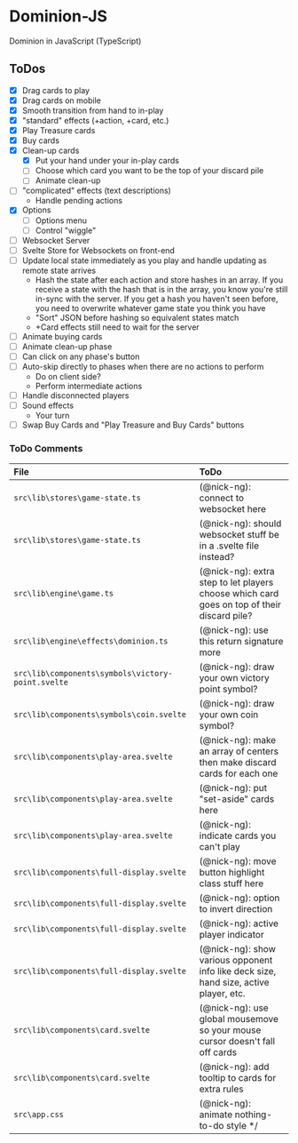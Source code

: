# Dominion-JS
Dominion in JavaScript (TypeScript)

## ToDos

- [x] Drag cards to play
- [x] Drag cards on mobile
- [x] Smooth transition from hand to in-play
- [x] "standard" effects (+action, +card, etc.)
- [x] Play Treasure cards
- [x] Buy cards
- [x] Clean-up cards
   - [x] Put your hand under your in-play cards
   - [ ] Choose which card you want to be the top of your discard pile
   - [ ] Animate clean-up
- [ ] "complicated" effects (text descriptions)
   - Handle pending actions
- [x] Options
   - [ ] Options menu
   - [ ] Control "wiggle"
- [ ] Websocket Server
- [ ] Svelte Store for Websockets on front-end
- [ ] Update local state immediately as you play and handle updating as remote state arrives
   - Hash the state after each action and store hashes in an array. If you receive a state with the hash that is in the array, you know you're still in-sync with the server. If you get a hash you haven't seen before, you need to overwrite whatever game state you think you have
   - "Sort" JSON before hashing so equivalent states match
   - +Card effects still need to wait for the server
- [ ] Animate buying cards
- [ ] Animate clean-up phase
- [ ] Can click on any phase's button
- [ ] Auto-skip directly to phases when there are no actions to perform
   - Do on client side?
   - Perform intermediate actions
- [ ] Handle disconnected players
- [ ] Sound effects
   - Your turn
- [ ] Swap Buy Cards and "Play Treasure and Buy Cards" buttons

### ToDo Comments

File | ToDo
:- | :-
`src\lib\stores\game-state.ts` | (@nick-ng): connect to websocket here
`src\lib\stores\game-state.ts` | (@nick-ng): should websocket stuff be in a .svelte file instead?
`src\lib\engine\game.ts` | (@nick-ng): extra step to let players choose which card goes on top of their discard pile?
`src\lib\engine\effects\dominion.ts` | (@nick-ng): use this return signature more
`src\lib\components\symbols\victory-point.svelte` | (@nick-ng): draw your own victory point symbol? 
`src\lib\components\symbols\coin.svelte` | (@nick-ng): draw your own coin symbol? 
`src\lib\components\play-area.svelte` | (@nick-ng): make an array of centers then make discard cards for each one
`src\lib\components\play-area.svelte` | (@nick-ng): put "set-aside" cards here 
`src\lib\components\play-area.svelte` | (@nick-ng): indicate cards you can't play 
`src\lib\components\full-display.svelte` | (@nick-ng): move button highlight class stuff here
`src\lib\components\full-display.svelte` | (@nick-ng): option to invert direction
`src\lib\components\full-display.svelte` | (@nick-ng): active player indicator
`src\lib\components\full-display.svelte` | (@nick-ng): show various opponent info like deck size, hand size, active player, etc. 
`src\lib\components\card.svelte` | (@nick-ng): use global mousemove so your mouse cursor doesn't fall off cards
`src\lib\components\card.svelte` | (@nick-ng): add tooltip to cards for extra rules
`src\app.css` | (@nick-ng): animate nothing-to-do style */

